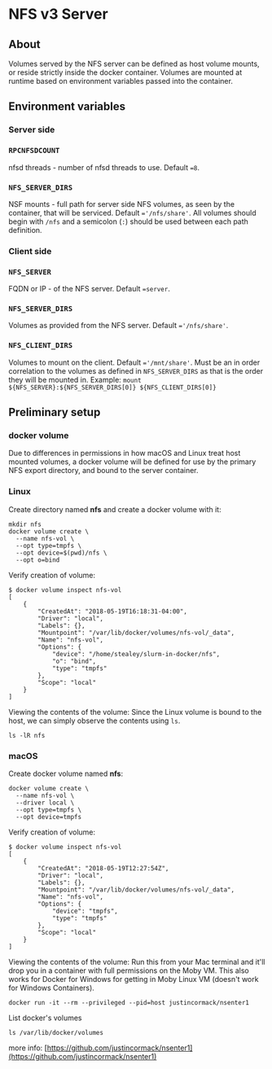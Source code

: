 # NFS v3 Server

## About

Volumes served by the NFS server can be defined as host volume mounts, or reside strictly inside the docker container. Volumes are mounted at runtime based on environment variables passed into the container.

## Environment variables

### Server side

### `RPCNFSDCOUNT`

nfsd threads - number of nfsd threads to use. Default `=8`.

### `NFS_SERVER_DIRS`

NSF mounts - full path for server side NFS volumes, as seen by the container, that will be serviced. Default `='/nfs/share'`. All volumes should begin with `/nfs` and a semicolon (`:`) should be used between each path definition.

### Client side

### `NFS_SERVER`

FQDN or IP - of the NFS server. Default `=server`.

### `NFS_SERVER_DIRS`

Volumes as provided from the NFS server. Default `='/nfs/share'`.

### `NFS_CLIENT_DIRS`

Volumes to mount on the client. Default `='/mnt/share'`. Must be an in order correlation to the volumes as defined in `NFS_SERVER_DIRS` as that is the order they will be mounted in. Example: `mount ${NFS_SERVER}:${NFS_SERVER_DIRS[0]} ${NFS_CLIENT_DIRS[0]}`

## Preliminary setup

### docker volume

Due to differences in permissions in how macOS and Linux treat host mounted volumes, a docker volume will be defined for use by the primary NFS export directory, and bound to the server container.

### Linux

Create directory named **nfs** and create a docker volume with it:

```
mkdir nfs
docker volume create \
  --name nfs-vol \
  --opt type=tmpfs \
  --opt device=$(pwd)/nfs \
  --opt o=bind
```

Verify creation of volume:

```console
$ docker volume inspect nfs-vol
[
    {
        "CreatedAt": "2018-05-19T16:18:31-04:00",
        "Driver": "local",
        "Labels": {},
        "Mountpoint": "/var/lib/docker/volumes/nfs-vol/_data",
        "Name": "nfs-vol",
        "Options": {
            "device": "/home/stealey/slurm-in-docker/nfs",
            "o": "bind",
            "type": "tmpfs"
        },
        "Scope": "local"
    }
]
```

Viewing the contents of the volume: Since the Linux volume is bound to the host, we can simply observe the contents using `ls`.

```
ls -lR nfs
```

### macOS

Create docker volume named **nfs**:

```
docker volume create \
  --name nfs-vol \
  --driver local \
  --opt type=tmpfs \
  --opt device=tmpfs
```

Verify creation of volume:

```console
$ docker volume inspect nfs-vol
[
    {
        "CreatedAt": "2018-05-19T12:27:54Z",
        "Driver": "local",
        "Labels": {},
        "Mountpoint": "/var/lib/docker/volumes/nfs-vol/_data",
        "Name": "nfs-vol",
        "Options": {
            "device": "tmpfs",
            "type": "tmpfs"
        },
        "Scope": "local"
    }
]
```

Viewing the contents of the volume: Run this from your Mac terminal and it'll drop you in a container with full permissions on the Moby VM. This also works for Docker for Windows for getting in Moby Linux VM (doesn't work for Windows Containers).

```
docker run -it --rm --privileged --pid=host justincormack/nsenter1
```

List docker's volumes

```
ls /var/lib/docker/volumes
```

more info: [https://github.com/justincormack/nsenter1](https://github.com/justincormack/nsenter1)
